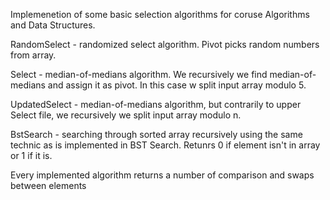 Implemenetion of some basic selection algorithms for coruse Algorithms and Data Structures.

RandomSelect - randomized select algorithm. Pivot picks random numbers from array.

Select - median-of-medians algorithm. We recursively we find median-of-medians and assign it as pivot. In this case w split input array modulo 5.

UpdatedSelect - median-of-medians algorithm, but contrarily to upper Select file, we recursively we split input array modulo n. 

BstSearch - searching through sorted array recursively using the same technic as is implemented in BST Search. Retunrs 0 if element isn't in array or 1 if it is.

Every implemented algorithm returns a number of comparison and swaps between elements
